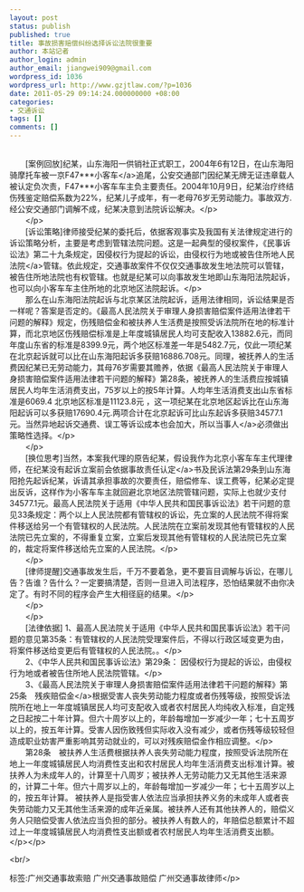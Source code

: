 ```yaml
---
layout: post
status: publish
published: true
title: 事故损害赔偿纠纷选择诉讼法院很重要
author: 本站记者
author_login: admin
author_email: jiangwei909@gmail.com
wordpress_id: 1036
wordpress_url: http://www.gzjtlaw.com/?p=1036
date: 2011-05-29 09:14:24.000000000 +08:00
categories:
- 交通诉讼
tags: []
comments: []
---
```

<p><p><br>　　[案例回放]纪某，山东海阳一供销社正式职工，2004年6有12日，在山东海阳骑摩托车被一京F47***<a>小客车<&#47;a>追尾，公安交通部门因纪某无牌无证违章载人被认定负次责，F47***小客车车主负主要责任。2004年10月9日，纪某治疗终结伤残鉴定赔偿系数为22%，纪某儿子成年，有一老母76岁无劳动能力。事故双方.经公安交通部门调解不成，纪某决意到法院诉讼解决。<&#47;p><br>　　<&#47;p><br>　　[诉讼策略]律师接受纪某的委托后，依据客观事实及我国有关法律规定进行的诉讼策略分析，主要是考虑到管辖法院问题。这是一起典型的侵权案件，《民事诉讼法》第二十九条规定，因侵权行为提起的诉讼，由侵权行为地或被告住所地<a>人民法院<&#47;a>管辖。依此规定，交通事故案件不仅仅交通事故发生地法院可以管辖，被告住所地法院也有权管辖。也就是纪某可以向事故发生地即山东海阳法院起诉，也可以向小客车车主住所地的北京地区法院起诉。<&#47;p><br>　　那么在山东海阳法院起诉与北京某区法院起诉，适用法律相同，诉讼结果是否一样呢？答案是否定的。《最高人民法院关于审理人身损害赔偿案件适用法律若干问题的解释》规定，伤残赔偿金和被扶养人生活费是按照受诉法院所在地的标准计算，而北京地区伤残赔偿标准是上年度城镇居民人均可支配收入13882.6元，而同年度山东省的标准是8399.9元，两个地区标准差一年是5482.7元，仅此一项纪某在北京起诉就可以比在山东海阳起诉多获赔16886.708元。同理，被抚养人的生活费因纪某已无劳动能力，其母76岁需要其赡养，依据《最高人民法院关于审理人身损害赔偿案件适用法律若干问题的解释》第28条，被抚养人的生活费应按城镇居民人均年生活消费支出，75岁以上的按5年计算。人均年生活消费支出山东省标准是6069.4 北京地区标准是11123.8元 ，这一项纪某在北京地区起诉比在山东海阳起诉可以多获赔17690.4元.两项合计在北京起诉可比山东起诉多获赔34577.1元。当然异地起诉交通费、误工等诉讼成本也会加大，所以<a>当事人<&#47;a>必须做出策略性选择。<&#47;p><br>　　<&#47;p><br>　　[换位思考]当然，本案我代理的原告纪某，假设我作为北京小客车车主代理律师，在纪某没有起诉立案前会依据事故<a>责任认定<&#47;a>书及民诉法第29条到山东海阳抢先起诉纪某，诉请其承担事故的次要责任，赔偿修车、误工费等，纪某必定提出反诉，这样作为小客车车主就回避北京地区法院管辖问题，实际上也就少支付34577.1元。最高人民法院关于适用《中华人民共和国民事诉讼法》若干问题的意见33条规定：两个以上人民法院都有管辖权的诉讼，先立案的人民法院不得将案件移送给另一个有管辖权的人民法院。人民法院在立案前发现其他有管辖权的人民法院已先立案的，不得重复立案，立案后发现其他有管辖权的人民法院已先立案的，裁定将案件移送给先立案的人民法院。<&#47;p><br>　　<&#47;p><br>　　[律师提醒]交通事故发生后，千万不要着急，更不要盲目调解与诉讼，在哪儿告？告谁？告什么？一定要搞清楚，否则一旦进入司法程序，恐怕结果就不由你决定了。有时不同的程序会产生大相径庭的结果。<&#47;p><br>　　<&#47;p><br>　　<&#47;p><br>　　[法律依据] 1、最高人民法院关于适用《中华人民共和国民事诉讼法》若干问题的意见第35条：有管辖权的人民法院受理案件后，不得以行政区域变更为由，将案件移送给变更后有管辖权的人民法院。。<&#47;p><br>　　2、《中华人民共和国民事诉讼法》第29条： 因侵权行为提起的诉讼，由侵权行为地或者被告住所地人民法院管辖。<&#47;p><br>　　3、《最高人民法院关于审理人身损害赔偿案件适用法律若干问题的解释》第25条　<a>残疾赔偿金<&#47;a>根据受害人丧失劳动能力程度或者伤残等级，按照受诉法院所在地上一年度城镇居民人均可支配收入或者农村居民人均纯收入标准，自定残之日起按二十年计算。但六十周岁以上的，年龄每增加一岁减少一年；七十五周岁以上的，按五年计算。受害人因伤致残但实际收入没有减少，或者伤残等级较轻但造成职业妨害严重影响其劳动就业的，可以对残疾赔偿金作相应调整。<&#47;p><br>　　第28条　被扶养人生活费根据扶养人丧失劳动能力程度，按照受诉法院所在地上一年度城镇居民人均消费性支出和农村居民人均年生活消费支出标准计算。被扶养人为未成年人的，计算至十八周岁；被扶养人无劳动能力又无其他生活来源的，计算二十年。但六十周岁以上的，年龄每增加一岁减少一年；七十五周岁以上的，按五年计算。 被扶养人是指受害人依法应当承担扶养义务的未成年人或者丧失劳动能力又无其他生活来源的成年近亲属。被扶养人还有其他扶养人的，赔偿义务人只赔偿受害人依法应当负担的部分。被扶养人有数人的，年赔偿总额累计不超过上一年度城镇居民人均消费性支出额或者农村居民人均年生活消费支出额。<&#47;p><&#47;p><br&#47;><p>标签:广州交通事故索赔 广州交通事故赔偿 广州交通事故律师<&#47;p>

